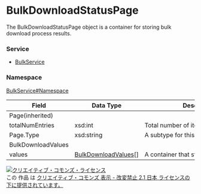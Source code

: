 # BulkDownloadStatusPage
The BulkDownloadStatusPage object is a container for storing bulk download process results.
### Service
+ [BulkService](../../services/BulkService.md)

### Namespace
[BulkService#Namespace](../../services/BulkService.md#namespace)

| Field | Data Type | Description | 
|---|---|---|
| Page(inherited)|||
| totalNumEntries| xsd:int| Total number of items to be retrieved.  |
| Page.Type| xsd:string| A subtype for this page instance. |
| BulkDownloadValues|||
| values| <a href="./BulkDownloadValues.md">BulkDownloadValues</a>[]| A container that stores process results. |

<a rel="license" href="http://creativecommons.org/licenses/by-nd/2.1/jp/"><img alt="クリエイティブ・コモンズ・ライセンス" style="border-width:0" src="https://i.creativecommons.org/l/by-nd/2.1/jp/88x31.png" /></a><br />この 作品 は <a rel="license" href="http://creativecommons.org/licenses/by-nd/2.1/jp/">クリエイティブ・コモンズ 表示 - 改変禁止 2.1 日本 ライセンスの下に提供されています。</a>
